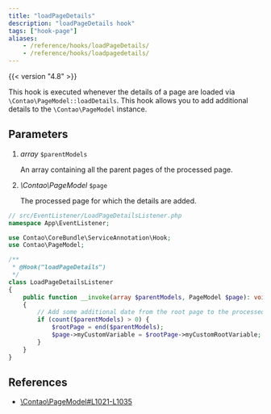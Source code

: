 ```yaml
---
title: "loadPageDetails"
description: "loadPageDetails hook"
tags: ["hook-page"]
aliases:
    - /reference/hooks/loadPageDetails/
    - /reference/hooks/loadpagedetails/
---
```



{{< version "4.8" >}}

This hook is executed whenever the details of a page are loaded via
`\Contao\PageModel::loadDetails`. This hook allows you to add additional details
to the `\Contao\PageModel` instance.


## Parameters

1. *array* `$parentModels`

    An array containing all the parent pages of the processed page.

2. *\Contao\PageModel* `$page`

    The processed page for which the details are added.


```php
// src/EventListener/LoadPageDetailsListener.php
namespace App\EventListener;

use Contao\CoreBundle\ServiceAnnotation\Hook;
use Contao\PageModel;

/**
 * @Hook("loadPageDetails")
 */
class LoadPageDetailsListener
{
    public function __invoke(array $parentModels, PageModel $page): void
    {
        // Add some additional date from the root page to the processed page
        if (count($parentModels) > 0) {
            $rootPage = end($parentModels);
            $page->myCustomVariable = $rootPage->myCustomRootVariable;
        }
    }
}
```


## References

* [\Contao\PageModel#L1021-L1035](https://github.com/contao/contao/blob/4.8.0-RC1/core-bundle/src/Resources/contao/models/PageModel.php#L1021-L1035)
